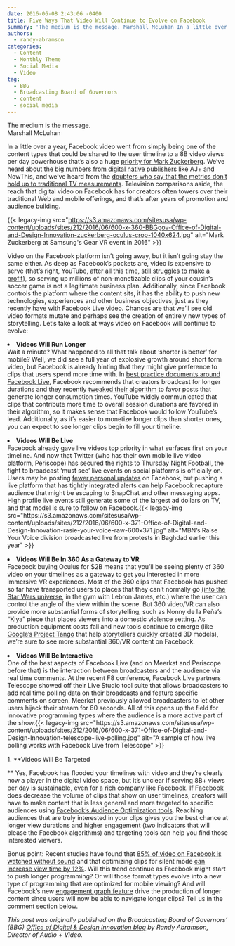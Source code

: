 ```yaml
---
date: 2016-06-08 2:43:06 -0400
title: Five Ways That Video Will Continue to Evolve on Facebook
summary: 'The medium is the message. Marshall McLuhan In a little over a year, Facebook video went from simply being one of the content types that could be shared to the user timeline to a 8B video views per day powerhouse that&rsquo;s also a huge priority for Mark Zuckerberg. We&rsquo;ve heard about the big numbers from digital native'
authors:
  - randy-abramson
categories:
  - Content
  - Monthly Theme
  - Social Media
  - Video
tag:
  - BBG
  - Broadcasting Board of Governors
  - content
  - social media
---
```


<div class="testimonial small">
  The medium is the message.<br /> <span class="test-author">Marshall McLuhan</span>
</div>

In a little over a year, Facebook video went from simply being one of the content types that could be shared to the user timeline to a 8B video views per day powerhouse that’s also a huge <a href="http://www.popsci.com/mark-zuckerberg-within-five-years-facebook-will-be-mostly-video" target="_blank">priority for Mark Zuckerberg</a>. We’ve heard about the <a href="http://www.niemanlab.org/2015/08/how-aj-embraces-facebook-autoplay-and-comments-to-make-its-videos-stand-out/" target="_blank">big numbers from digital native publishers</a> like AJ+ and NowThis, and we’ve heard from the <a href="http://gawker.com/internet-video-views-is-a-100-percent-bullshit-metric-1774349561" target="_blank">doubters who say that the metrics don’t hold up to traditional TV measurements</a>. Television comparisons aside, the reach that digital video on Facebook has for creators often towers over their traditional Web and mobile offerings, and that’s after years of promotion and audience building.

{{< legacy-img src="https://s3.amazonaws.com/sitesusa/wp-content/uploads/sites/212/2016/06/600-x-360-BBGgov-Office-of-Digital-and-Design-Innovation-zuckerberg-oculus-crop-1040x624.jpg" alt="Mark Zuckerberg at Samsung's Gear VR event in 2016" >}}

Video on the Facebook platform isn’t going away, but it isn’t going stay the same either. As deep as Facebook’s pockets are, video is expensive to serve (that’s right, YouTube, after all this time, <a href="http://www.cbsnews.com/news/4-reasons-youtube-still-doesnt-make-a-profit/" target="_blank">still struggles to make a profit</a>), so serving up millions of non-monetizable clips of your cousin’s soccer game is not a legitimate business plan. Additionally, since Facebook controls the platform where the content sits, it has the ability to push new technologies, experiences and other business objectives, just as they recently have with Facebook Live video. Chances are that we’ll see old video formats mutate and perhaps see the creation of entirely new types of storytelling. Let’s take a look at ways video on Facebook will continue to evolve:

<li style="margin-bottom: 15px">
  <strong>Videos Will Run Longer<br /> </strong>Wait a minute? What happened to all that talk about ‘shorter is better’ for mobile? Well, we did see a full year of explosive growth around short form video, but Facebook is already hinting that they might give preference to clips that users spend more time with. In <a href="https://www.facebook.com/facebookmedia/best-practices/live" target="_blank">best practice documents around Facebook Live</a>, Facebook recommends that creators broadcast for longer durations and they recently <a href="http://www.adweek.com/socialtimes/news-feed-algorithm-time-spent-2/638328" target="_blank">tweaked their algorithm </a>to favor posts that generate longer consumption times. YouTube widely communicated that clips that contribute more time to overall session durations are favored in their algorithm, so it makes sense that Facebook would follow YouTube’s lead. Additionally, as it’s easier to monetize longer clips than shorter ones, you can expect to see longer clips begin to fill your timeline.
</li>
<li style="margin-bottom: 15px">
  <strong>Videos Will Be Live<br /> </strong>Facebook already gave live videos top priority in what surfaces first on your timeline. And now that Twitter (who has their own mobile live video platform, Periscope) has secured the rights to Thursday Night Football, the fight to broadcast ‘must see’ live events on social platforms is officially on. Users may be posting <a href="http://www.theverge.com/2016/4/7/11387604/facebook-personal-sharing-decline-report" target="_blank">fewer personal updates</a> on Facebook, but pushing a live platform that has tightly integrated alerts can help Facebook recapture audience that might be escaping to SnapChat and other messaging apps. High profile live events still generate some of the largest ad dollars on TV, and that model is sure to follow on Facebook.{{< legacy-img src="https://s3.amazonaws.com/sitesusa/wp-content/uploads/sites/212/2016/06/600-x-371-Office-of-Digital-and-Design-Innovation-rasie-your-voice-raw-600x371.jpg" alt="MBN’s Raise Your Voice division broadcasted live from protests in Baghdad earlier this year" >}}
</li>
<li style="margin-bottom: 15px">
  <strong>Videos Will Be In 360 As a Gateway to VR<br /> </strong>Facebook buying Oculus for $2B means that you’ll be seeing plenty of 360 video on your timelines as a gateway to get you interested in more immersive VR experiences. Most of the 360 clips that Facebook has pushed so far have transported users to places that they can’t normally go <a href="http://www.wired.com/2015/09/facebook-launches-360-video-immersive-star-wars-clip/">(into the Star Wars universe</a>, in the gym with Lebron James, etc.) where the user can control the angle of the view within the scene. But 360 video/VR can also provide more substantial forms of storytelling, such as Nonny de la Peña’s “Kiya” piece that places viewers into a domestic violence setting. As production equipment costs fall and new tools continue to emerge (like <a href="https://www.google.com/atap/project-tango/" target="_blank">Google’s Project Tango</a> that help storytellers quickly created 3D models), we’re sure to see more substantial 360/VR content on Facebook.
</li>
<li style="margin-bottom: 15px">
  <strong>Videos Will Be Interactive<br /> </strong>One of the best aspects of Facebook Live (and on Meerkat and Periscope before that) is the interaction between broadcasters and the audience via real time comments. At the recent F8 conference, Facebook Live partners Telescope showed off their Live Studio tool suite that allows broadcasters to add real time polling data on their broadcasts and feature specific comments on screen. Meerkat previously allowed broadcasters to let other users hijack their stream for 60 seconds. All of this opens up the field for innovative programming types where the audience is a more active part of the show.{{< legacy-img src="https://s3.amazonaws.com/sitesusa/wp-content/uploads/sites/212/2016/06/600-x-371-Office-of-Digital-and-Design-Innovation-telescope-live-polling.jpg" alt="A sample of how live polling works with Facebook Live from Telescope" >}}
</li>
  1. **Videos Will Be Targeted
  
** Yes, Facebook has flooded your timelines with video and they’re clearly now a player in the digital video space, but it’s unclear if serving 8B+ views per day is sustainable, even for a rich company like Facebook. If Facebook does decrease the volume of clips that show on user timelines, creators will have to make content that is less general and more targeted to specific audiences using <a href="https://www.facebook.com/facebookmedia/get-started/audience-optimization" target="_blank">Facebook’s Audience Optimization tools</a>. Reaching audiences that are truly interested in your clips gives you the best chance at longer view durations and higher engagement (two indicators that will please the Facebook algorithms) and targeting tools can help you find those interested viewers.

Bonus point: Recent studies have found that <a href="http://digiday.com/platforms/silent-world-facebook-video/" target="_blank">85% of video on Facebook is watched without sound</a> and that optimizing clips for silent mode <a href="http://www.businessinsider.com/facebook-releases-automated-captioning-and-new-metrics-for-video-ads-2016-2" target="_blank">can increase view time by 12%</a>. Will this trend continue as Facebook might start to push longer programming? Or will those format types evolve into a new type of programming that are optimized for mobile viewing? And will Facebook’s new <a href="http://techcrunch.com/2016/05/23/facebook-live-video-engagement-graph/" target="_blank" rel="nofollow">engagement graph feature</a> drive the production of longer content since users will now be able to navigate longer clips? Tell us in the comment section below.

_This post was originally published on the Broadcasting Board of Governors’ (BBG) [Office of Digital & Design Innovation blog](https://innovation.bbg.gov/blog/) by Randy Abramson, Director of Audio + Video._